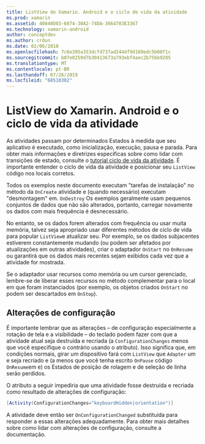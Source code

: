 ```yaml
---
title: ListView do Xamarin. Android e o ciclo de vida da atividade
ms.prod: xamarin
ms.assetid: 40840D03-6074-30A2-74DA-3664703E3367
ms.technology: xamarin-android
author: conceptdev
ms.author: crdun
ms.date: 02/06/2018
ms.openlocfilehash: 7c6e395a353dcfd737ad244df9d169edc5b08f1c
ms.sourcegitcommit: b07e0259d7b30413673a793ebf4aec2b75bb9285
ms.translationtype: MT
ms.contentlocale: pt-BR
ms.lasthandoff: 07/26/2019
ms.locfileid: "68510302"
---
```

# <a name="xamarinandroid-listview-and-the-activity-lifecycle"></a>ListView do Xamarin. Android e o ciclo de vida da atividade

As atividades passam por determinados Estados à medida que seu aplicativo é executado, como inicialização, execução, pausa e parada. Para obter mais informações e diretrizes específicas sobre como lidar com transições de estado, consulte o [tutorial ciclo de vida da atividade](~/android/app-fundamentals/activity-lifecycle/index.md).
É importante entender o ciclo de vida da atividade e posicionar seu `ListView` código nos locais corretos.

Todos os exemplos neste documento executam "tarefas de instalação" no método da `OnCreate` atividade e (quando necessário) executam "desmontagem" em. `OnDestroy` Os exemplos geralmente usam pequenos conjuntos de dados que não são alterados, portanto, carregar novamente os dados com mais frequência é desnecessário.

No entanto, se os dados forem alterados com frequência ou usar muita memória, talvez seja apropriado usar diferentes métodos de ciclo de vida para popular `ListView`e atualizar seu. Por exemplo, se os dados subjacentes estiverem constantemente mudando (ou podem ser afetados por atualizações em outras atividades), criar o adaptador `OnStart` no `OnResume` ou garantirá que os dados mais recentes sejam exibidos cada vez que a atividade for mostrada.

Se o adaptador usar recursos como memória ou um cursor gerenciado, lembre-se de liberar esses recursos no método complementar para o local em que foram instanciados (por exemplo, os objetos criados `OnStart` no podem ser descartados em `OnStop`).


## <a name="configuration-changes"></a>Alterações de configuração

É importante lembrar que as alterações &ndash; de configuração especialmente a rotação de tela e a visibilidade &ndash; do teclado podem fazer com que a atividade atual seja destruída e recriada (a `ConfigurationChanges` menos que você especifique o contrário usando o atributo). Isso significa que, em condições normais, girar um dispositivo fará com `ListView` que `Adapter` um e seja recriado e (a menos que você tenha escrito `OnPause` código `OnResume`em e) os Estados de posição de rolagem e de seleção de linha serão perdidos.

O atributo a seguir impediria que uma atividade fosse destruída e recriada como resultado de alterações de configuração:

```csharp
[Activity(ConfigurationChanges="keyboardHidden|orientation")]
```

A atividade deve então ser `OnConfigurationChanged` substituída para responder a essas alterações adequadamente. Para obter mais detalhes sobre como lidar com alterações de configuração, consulte a documentação.

